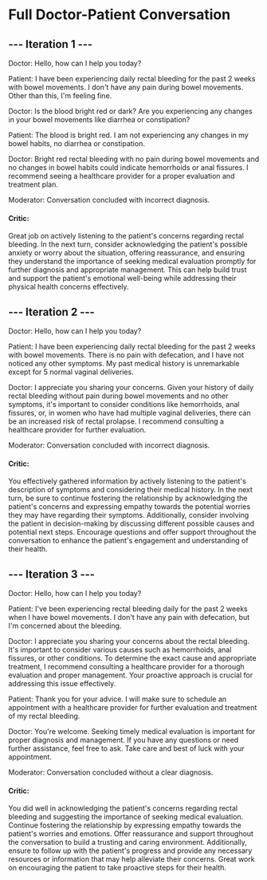 # Full Doctor-Patient Conversation


 ## --- Iteration 1 ---

Doctor: Hello, how can I help you today? 

Patient: I have been experiencing daily rectal bleeding for the past 2 weeks with bowel movements. I don't have any pain during bowel movements. Other than this, I'm feeling fine.

Doctor: Is the blood bright red or dark? Are you experiencing any changes in your bowel movements like diarrhea or constipation?

Patient: The blood is bright red. I am not experiencing any changes in my bowel habits, no diarrhea or constipation.

Doctor: Bright red rectal bleeding with no pain during bowel movements and no changes in bowel habits could indicate hemorrhoids or anal fissures. I recommend seeing a healthcare provider for a proper evaluation and treatment plan.

Moderator: Conversation concluded with incorrect diagnosis.
 #### Critic:
 Great job on actively listening to the patient's concerns regarding rectal bleeding. In the next turn, consider acknowledging the patient's possible anxiety or worry about the situation, offering reassurance, and ensuring they understand the importance of seeking medical evaluation promptly for further diagnosis and appropriate management. This can help build trust and support the patient's emotional well-being while addressing their physical health concerns effectively.


 ## --- Iteration 2 ---

Doctor: Hello, how can I help you today? 

Patient: I have been experiencing daily rectal bleeding for the past 2 weeks with bowel movements. There is no pain with defecation, and I have not noticed any other symptoms. My past medical history is unremarkable except for 5 normal vaginal deliveries.

Doctor: I appreciate you sharing your concerns. Given your history of daily rectal bleeding without pain during bowel movements and no other symptoms, it's important to consider conditions like hemorrhoids, anal fissures, or, in women who have had multiple vaginal deliveries, there can be an increased risk of rectal prolapse. I recommend consulting a healthcare provider for further evaluation.

Moderator: Conversation concluded with incorrect diagnosis.
 #### Critic:
 You effectively gathered information by actively listening to the patient's description of symptoms and considering their medical history. In the next turn, be sure to continue fostering the relationship by acknowledging the patient's concerns and expressing empathy towards the potential worries they may have regarding their symptoms. Additionally, consider involving the patient in decision-making by discussing different possible causes and potential next steps. Encourage questions and offer support throughout the conversation to enhance the patient's engagement and understanding of their health.


 ## --- Iteration 3 ---

Doctor: Hello, how can I help you today? 

Patient: I've been experiencing rectal bleeding daily for the past 2 weeks when I have bowel movements. I don't have any pain with defecation, but I'm concerned about the bleeding.

Doctor: I appreciate you sharing your concerns about the rectal bleeding. It's important to consider various causes such as hemorrhoids, anal fissures, or other conditions. To determine the exact cause and appropriate treatment, I recommend consulting a healthcare provider for a thorough evaluation and proper management. Your proactive approach is crucial for addressing this issue effectively.

Patient: Thank you for your advice. I will make sure to schedule an appointment with a healthcare provider for further evaluation and treatment of my rectal bleeding.

Doctor: You're welcome. Seeking timely medical evaluation is important for proper diagnosis and management. If you have any questions or need further assistance, feel free to ask. Take care and best of luck with your appointment.

Moderator: Conversation concluded without a clear diagnosis.
 #### Critic:
 You did well in acknowledging the patient's concerns regarding rectal bleeding and suggesting the importance of seeking medical evaluation. Continue fostering the relationship by expressing empathy towards the patient's worries and emotions. Offer reassurance and support throughout the conversation to build a trusting and caring environment. Additionally, ensure to follow up with the patient's progress and provide any necessary resources or information that may help alleviate their concerns. Great work on encouraging the patient to take proactive steps for their health.

